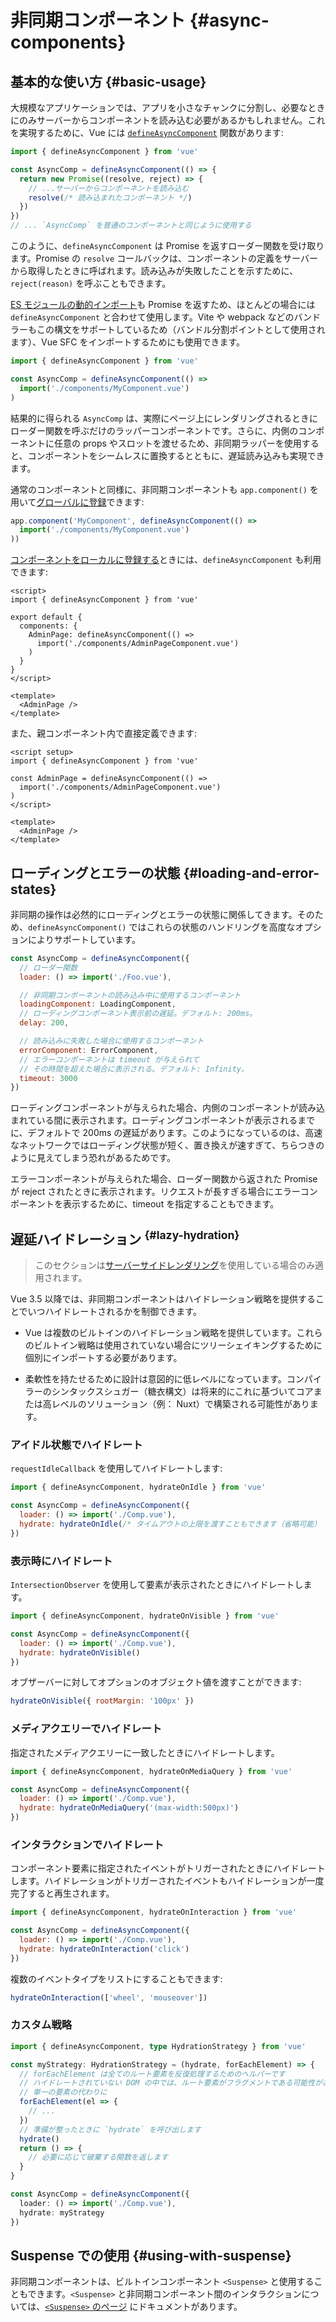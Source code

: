 # 非同期コンポーネント {#async-components}

## 基本的な使い方 {#basic-usage}

大規模なアプリケーションでは、アプリを小さなチャンクに分割し、必要なときにのみサーバーからコンポーネントを読み込む必要があるかもしれません。これを実現するために、Vue には [`defineAsyncComponent`](/api/general#defineasynccomponent) 関数があります:

```js
import { defineAsyncComponent } from 'vue'

const AsyncComp = defineAsyncComponent(() => {
  return new Promise((resolve, reject) => {
    // ...サーバーからコンポーネントを読み込む
    resolve(/* 読み込まれたコンポーネント */)
  })
})
// ... `AsyncComp` を普通のコンポーネントと同じように使用する
```

このように、`defineAsyncComponent` は Promise を返すローダー関数を受け取ります。Promise の `resolve` コールバックは、コンポーネントの定義をサーバーから取得したときに呼ばれます。読み込みが失敗したことを示すために、`reject(reason)` を呼ぶこともできます。

[ES モジュールの動的インポート](https://developer.mozilla.org/en-US/docs/Web/JavaScript/Reference/Operators/import)<!-- TODO: 日本語版のページが出来たら URL 差し替え -->も Promise を返すため、ほとんどの場合には `defineAsyncComponent` と合わせて使用します。Vite や webpack などのバンドラーもこの構文をサポートしているため（バンドル分割ポイントとして使用されます）、Vue SFC をインポートするためにも使用できます。

```js
import { defineAsyncComponent } from 'vue'

const AsyncComp = defineAsyncComponent(() =>
  import('./components/MyComponent.vue')
)
```

結果的に得られる `AsyncComp` は、実際にページ上にレンダリングされるときにローダー関数を呼ぶだけのラッパーコンポーネントです。さらに、内側のコンポーネントに任意の props やスロットを渡せるため、非同期ラッパーを使用すると、コンポーネントをシームレスに置換するとともに、遅延読み込みも実現できます。

通常のコンポーネントと同様に、非同期コンポーネントも `app.component()` を用いて[グローバルに登録](/guide/components/registration#global-registration)できます:

```js
app.component('MyComponent', defineAsyncComponent(() =>
  import('./components/MyComponent.vue')
))
```

<div class="options-api">

[コンポーネントをローカルに登録する](/guide/components/registration#local-registration)ときには、`defineAsyncComponent` も利用できます:

```vue
<script>
import { defineAsyncComponent } from 'vue'

export default {
  components: {
    AdminPage: defineAsyncComponent(() =>
      import('./components/AdminPageComponent.vue')
    )
  }
}
</script>

<template>
  <AdminPage />
</template>
```

</div>

<div class="composition-api">

また、親コンポーネント内で直接定義できます:

```vue
<script setup>
import { defineAsyncComponent } from 'vue'

const AdminPage = defineAsyncComponent(() =>
  import('./components/AdminPageComponent.vue')
)
</script>

<template>
  <AdminPage />
</template>
```

</div>

## ローディングとエラーの状態 {#loading-and-error-states}

非同期の操作は必然的にローディングとエラーの状態に関係してきます。そのため、`defineAsyncComponent()` ではこれらの状態のハンドリングを高度なオプションによりサポートしています。

```js
const AsyncComp = defineAsyncComponent({
  // ローダー関数
  loader: () => import('./Foo.vue'),

  // 非同期コンポーネントの読み込み中に使用するコンポーネント
  loadingComponent: LoadingComponent,
  // ローディングコンポーネント表示前の遅延。デフォルト: 200ms。
  delay: 200,

  // 読み込みに失敗した場合に使用するコンポーネント
  errorComponent: ErrorComponent,
  // エラーコンポーネントは timeout が与えられて
  // その時間を超えた場合に表示される。デフォルト: Infinity。
  timeout: 3000
})
```

ローディングコンポーネントが与えられた場合、内側のコンポーネントが読み込まれている間に表示されます。ローディングコンポーネントが表示されるまでに、デフォルトで 200ms の遅延があります。このようになっているのは、高速なネットワークではローディング状態が短く、置き換えが速すぎて、ちらつきのように見えてしまう恐れがあるためです。

エラーコンポーネントが与えられた場合、ローダー関数から返された Promise が reject されたときに表示されます。リクエストが長すぎる場合にエラーコンポーネントを表示するために、timeout を指定することもできます。

## 遅延ハイドレーション <sup class="vt-badge" data-text="3.5+" /> {#lazy-hydration}

> このセクションは[サーバーサイドレンダリング](/guide/scaling-up/ssr)を使用している場合のみ適用されます。

Vue 3.5 以降では、非同期コンポーネントはハイドレーション戦略を提供することでいつハイドレートされるかを制御できます。

- Vue は複数のビルトインのハイドレーション戦略を提供しています。これらのビルトイン戦略は使用されていない場合にツリーシェイキングするために個別にインポートする必要があります。

- 柔軟性を持たせるために設計は意図的に低レベルになっています。コンパイラーのシンタックスシュガー（糖衣構文）は将来的にこれに基づいてコアまたは高レベルのソリューション（例： Nuxt）で構築される可能性があります。

### アイドル状態でハイドレート

`requestIdleCallback` を使用してハイドレートします:

```js
import { defineAsyncComponent, hydrateOnIdle } from 'vue'

const AsyncComp = defineAsyncComponent({
  loader: () => import('./Comp.vue'),
  hydrate: hydrateOnIdle(/* タイムアウトの上限を渡すこともできます（省略可能） */)
})
```

### 表示時にハイドレート

`IntersectionObserver` を使用して要素が表示されたときにハイドレートします。

```js
import { defineAsyncComponent, hydrateOnVisible } from 'vue'

const AsyncComp = defineAsyncComponent({
  loader: () => import('./Comp.vue'),
  hydrate: hydrateOnVisible()
})
```

オブザーバーに対してオプションのオブジェクト値を渡すことができます:

```js
hydrateOnVisible({ rootMargin: '100px' })
```

### メディアクエリーでハイドレート

指定されたメディアクエリーに一致したときにハイドレートします。

```js
import { defineAsyncComponent, hydrateOnMediaQuery } from 'vue'

const AsyncComp = defineAsyncComponent({
  loader: () => import('./Comp.vue'),
  hydrate: hydrateOnMediaQuery('(max-width:500px)')
})
```

### インタラクションでハイドレート

コンポーネント要素に指定されたイベントがトリガーされたときにハイドレートします。ハイドレーションがトリガーされたイベントもハイドレーションが一度完了すると再生されます。

```js
import { defineAsyncComponent, hydrateOnInteraction } from 'vue'

const AsyncComp = defineAsyncComponent({
  loader: () => import('./Comp.vue'),
  hydrate: hydrateOnInteraction('click')
})
```

複数のイベントタイプをリストにすることもできます:

```js
hydrateOnInteraction(['wheel', 'mouseover'])
```

### カスタム戦略

```ts
import { defineAsyncComponent, type HydrationStrategy } from 'vue'

const myStrategy: HydrationStrategy = (hydrate, forEachElement) => {
  // forEachElement は全てのルート要素を反復処理するためのヘルパーです
  // ハイドレートされていない DOM の中では、ルート要素がフラグメントである可能性があるためです
  // 単一の要素の代わりに
  forEachElement(el => {
    // ...
  })
  // 準備が整ったときに `hydrate` を呼び出します
  hydrate()
  return () => {
    // 必要に応じて破棄する関数を返します
  }
}

const AsyncComp = defineAsyncComponent({
  loader: () => import('./Comp.vue'),
  hydrate: myStrategy
})
```

## Suspense での使用 {#using-with-suspense}

非同期コンポーネントは、ビルトインコンポーネント `<Suspense>` と使用することもできます。`<Suspense>` と非同期コンポーネント間のインタラクションについては、[`<Suspense>` のページ](/guide/built-ins/suspense) にドキュメントがあります。
